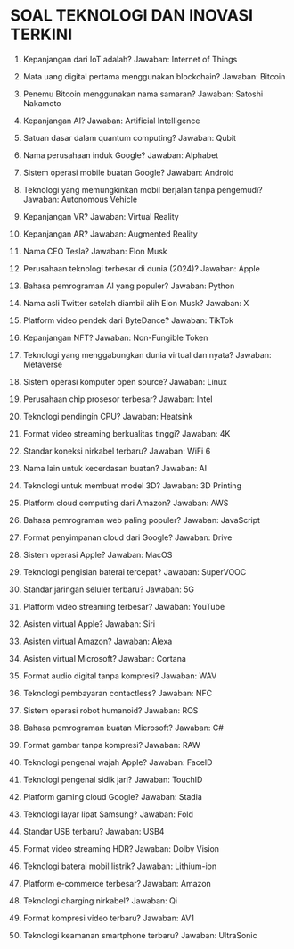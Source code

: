 # SOAL TEKNOLOGI DAN INOVASI TERKINI

1. Kepanjangan dari IoT adalah?
   Jawaban: Internet of Things

2. Mata uang digital pertama menggunakan blockchain?
   Jawaban: Bitcoin

3. Penemu Bitcoin menggunakan nama samaran?
   Jawaban: Satoshi Nakamoto

4. Kepanjangan AI?
   Jawaban: Artificial Intelligence

5. Satuan dasar dalam quantum computing?
   Jawaban: Qubit

6. Nama perusahaan induk Google?
   Jawaban: Alphabet

7. Sistem operasi mobile buatan Google?
   Jawaban: Android

8. Teknologi yang memungkinkan mobil berjalan tanpa pengemudi?
   Jawaban: Autonomous Vehicle

9. Kepanjangan VR?
   Jawaban: Virtual Reality

10. Kepanjangan AR?
    Jawaban: Augmented Reality

11. Nama CEO Tesla?
    Jawaban: Elon Musk

12. Perusahaan teknologi terbesar di dunia (2024)?
    Jawaban: Apple

13. Bahasa pemrograman AI yang populer?
    Jawaban: Python

14. Nama asli Twitter setelah diambil alih Elon Musk?
    Jawaban: X

15. Platform video pendek dari ByteDance?
    Jawaban: TikTok

16. Kepanjangan NFT?
    Jawaban: Non-Fungible Token

17. Teknologi yang menggabungkan dunia virtual dan nyata?
    Jawaban: Metaverse

18. Sistem operasi komputer open source?
    Jawaban: Linux

19. Perusahaan chip prosesor terbesar?
    Jawaban: Intel

20. Teknologi pendingin CPU?
    Jawaban: Heatsink

21. Format video streaming berkualitas tinggi?
    Jawaban: 4K

22. Standar koneksi nirkabel terbaru?
    Jawaban: WiFi 6

23. Nama lain untuk kecerdasan buatan?
    Jawaban: AI

24. Teknologi untuk membuat model 3D?
    Jawaban: 3D Printing

25. Platform cloud computing dari Amazon?
    Jawaban: AWS

26. Bahasa pemrograman web paling populer?
    Jawaban: JavaScript

27. Format penyimpanan cloud dari Google?
    Jawaban: Drive

28. Sistem operasi Apple?
    Jawaban: MacOS

29. Teknologi pengisian baterai tercepat?
    Jawaban: SuperVOOC

30. Standar jaringan seluler terbaru?
    Jawaban: 5G

31. Platform video streaming terbesar?
    Jawaban: YouTube

32. Asisten virtual Apple?
    Jawaban: Siri

33. Asisten virtual Amazon?
    Jawaban: Alexa

34. Asisten virtual Microsoft?
    Jawaban: Cortana

35. Format audio digital tanpa kompresi?
    Jawaban: WAV

36. Teknologi pembayaran contactless?
    Jawaban: NFC

37. Sistem operasi robot humanoid?
    Jawaban: ROS

38. Bahasa pemrograman buatan Microsoft?
    Jawaban: C#

39. Format gambar tanpa kompresi?
    Jawaban: RAW

40. Teknologi pengenal wajah Apple?
    Jawaban: FaceID

41. Teknologi pengenal sidik jari?
    Jawaban: TouchID

42. Platform gaming cloud Google?
    Jawaban: Stadia

43. Teknologi layar lipat Samsung?
    Jawaban: Fold

44. Standar USB terbaru?
    Jawaban: USB4

45. Format video streaming HDR?
    Jawaban: Dolby Vision

46. Teknologi baterai mobil listrik?
    Jawaban: Lithium-ion

47. Platform e-commerce terbesar?
    Jawaban: Amazon

48. Teknologi charging nirkabel?
    Jawaban: Qi

49. Format kompresi video terbaru?
    Jawaban: AV1

50. Teknologi keamanan smartphone terbaru?
    Jawaban: UltraSonic